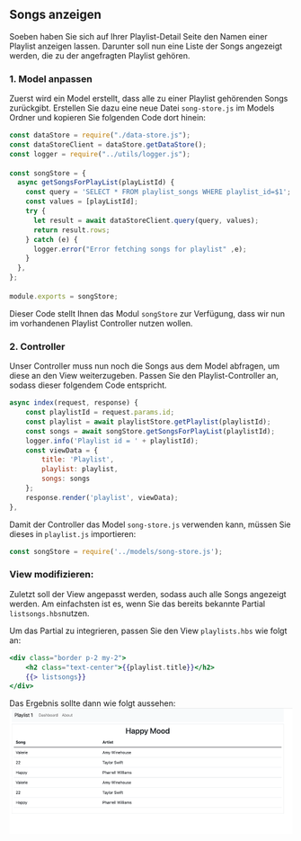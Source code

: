 ## Songs anzeigen

Soeben haben Sie sich auf Ihrer Playlist-Detail Seite den Namen einer Playlist anzeigen lassen.
Darunter soll nun eine Liste der Songs angezeigt werden, die zu der angefragten Playlist gehören.

### 1. Model anpassen
Zuerst wird ein Model erstellt, dass alle zu einer Playlist gehörenden Songs zurückgibt.
Erstellen Sie dazu eine neue Datei `song-store.js` im Models Ordner und kopieren Sie folgenden Code dort hinein:

~~~ js
const dataStore = require("./data-store.js"); 
const dataStoreClient = dataStore.getDataStore(); 
const logger = require("../utils/logger.js"); 

const songStore = { 
  async getSongsForPlayList(playListId) { 
    const query = 'SELECT * FROM playlist_songs WHERE playlist_id=$1'; 
    const values = [playListId]; 
    try { 
      let result = await dataStoreClient.query(query, values); 
      return result.rows; 
    } catch (e) { 
      logger.error("Error fetching songs for playlist" ,e); 
    } 
  }, 
}; 

module.exports = songStore; 
~~~

Dieser Code stellt Ihnen das Modul `songStore` zur Verfügung, dass wir nun im vorhandenen Playlist Controller nutzen wollen.

### 2. Controller
Unser Controller muss nun noch die Songs aus dem Model abfragen, um diese an den View weiterzugeben.
Passen Sie den Playlist-Controller an, sodass dieser folgendem Code entspricht.

~~~ js
async index(request, response) { 
    const playlistId = request.params.id; 
    const playlist = await playlistStore.getPlaylist(playlistId); 
    const songs = await songStore.getSongsForPlayList(playlistId); 
    logger.info('Playlist id = ' + playlistId); 
    const viewData = { 
        title: 'Playlist', 
        playlist: playlist, 
        songs: songs 
    }; 
    response.render('playlist', viewData); 
}, 
~~~

Damit der Controller das Model `song-store.js` verwenden kann, müssen Sie dieses in `playlist.js` importieren:

```js
const songStore = require('../models/song-store.js'); 
```

### View modifizieren:

Zuletzt soll der View angepasst werden, sodass auch alle Songs angezeigt werden. Am einfachsten ist es, wenn Sie das bereits bekannte Partial `listsongs.hbs`nutzen.

Um das Partial zu integrieren, passen Sie den View `playlists.hbs` wie folgt an:
~~~ handlebars
<div class="border p-2 my-2"> 
    <h2 class="text-center">{{playlist.title}}</h2> 
    {{> listsongs}} 
</div> 
~~~

Das Ergebnis sollte dann wie folgt aussehen:
![img.png](img/Anpassung_07.png)